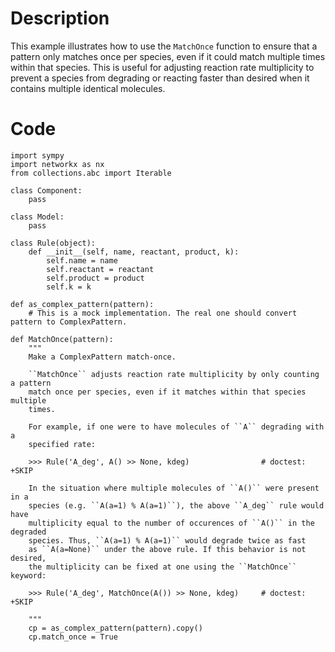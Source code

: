 # Description
This example illustrates how to use the `MatchOnce` function to ensure that a pattern only matches once per species, even if it could match multiple times within that species. This is useful for adjusting reaction rate multiplicity to prevent a species from degrading or reacting faster than desired when it contains multiple identical molecules.

# Code
```
import sympy
import networkx as nx
from collections.abc import Iterable

class Component:
    pass

class Model:
    pass

class Rule(object):
    def __init__(self, name, reactant, product, k):
        self.name = name
        self.reactant = reactant
        self.product = product
        self.k = k

def as_complex_pattern(pattern):
    # This is a mock implementation. The real one should convert pattern to ComplexPattern.

def MatchOnce(pattern):
    """
    Make a ComplexPattern match-once.

    ``MatchOnce`` adjusts reaction rate multiplicity by only counting a pattern
    match once per species, even if it matches within that species multiple
    times.

    For example, if one were to have molecules of ``A`` degrading with a
    specified rate:

    >>> Rule('A_deg', A() >> None, kdeg)                # doctest: +SKIP

    In the situation where multiple molecules of ``A()`` were present in a
    species (e.g. ``A(a=1) % A(a=1)``), the above ``A_deg`` rule would have
    multiplicity equal to the number of occurences of ``A()`` in the degraded
    species. Thus, ``A(a=1) % A(a=1)`` would degrade twice as fast
    as ``A(a=None)`` under the above rule. If this behavior is not desired,
    the multiplicity can be fixed at one using the ``MatchOnce`` keyword:

    >>> Rule('A_deg', MatchOnce(A()) >> None, kdeg)     # doctest: +SKIP

    """
    cp = as_complex_pattern(pattern).copy()
    cp.match_once = True

```
